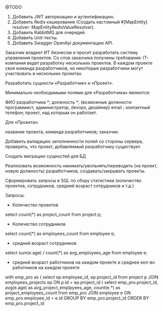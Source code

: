 @TODO
1) Добавить JWT авторизацию и аутентификацию.
2) Добавить Redis кэшерование (Создать кастомный #[MapEntity] resolver: MapEntityRedisValueResolver).
3) Добавить RabbitMQ для очередей.
4) Добавить Unit-тесты.
5) Добавить Swagger OpenApi документацию API.

Заказчик владеет ИТ бизнесом и просит разработать систему управления проектов. Со слов заказчика получены требования:
IT-компания ведет разработку нескольких проектов. В каждом проекте своя команда разработчиков, но некоторые разработчики могут участвовать в нескольких проектах.

Разработать сущности «Разработчик» и «Проект». 

Минимально необходимыми полями для «Разработчика» являются:

ФИО разработчика *;
должность *; (возможные должности программист, администратор, devops, дизайнер)
email ;
контактный телефон;
проект, над которым он работает.

Для «Проекта»:

название проекта;
команда разработчиков;
заказчик.

Добавить валидацию заполненности полей со стороны сервера, проверять, что проект, добавляемый разработчику существует.

Создать миграцию сущностей для БД

Реализовать возможность нанимать/увольнять/переводить (на проект, новую должность) разработчиков, создавать/закрывать проекты.

Сформировать запросы в SQL по сбору статистики (количество проектов, сотрудников, средний возраст сотрудников и т.д.)

Запросы.

* Количество проектов

select count(*) as project_count from project p;

* Количество сотрудников

select count(*) as employees_count from employee e;

* средний возраст сотрудников

select sum(e.age) / count(*)  as avg_employees_age from employee e;


* средний возраст работников на каждом проекте и среднее кол-во работников на каждом проекте

with emp_pro as (
    select ep.employee_id, ep.project_id from project p JOIN employees_projects ep ON p.id = ep.project_id
)
select
emp_pro.project_id,
avg(e.age) as avg_project_emplpyees_age,
count(e.*) as project_employees_count
from emp_pro
JOIN employee e
ON emp_pro.employee_id = e.id
GROUP BY  emp_pro.project_id
ORDER BY  emp_pro.project_id

